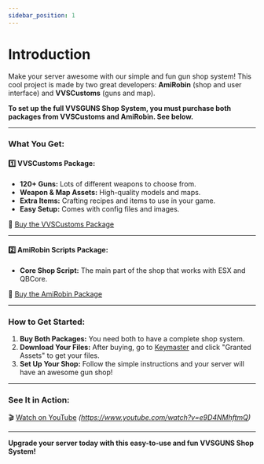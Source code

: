 ```yaml
---
sidebar_position: 1
---
```


# Introduction

Make your server awesome with our simple and fun gun shop system! This cool project is made by two great developers: **AmiRobin** (shop and user interface) and **VVSCustoms** (guns and map).

**To set up the full VVSGUNS Shop System, you must purchase both packages from VVSCustoms and AmiRobin. See below.**

---

### **What You Get:**

#### **:one: VVSCustoms Package:**
- **120+ Guns:** Lots of different weapons to choose from.
- **Weapon & Map Assets:** High-quality models and maps.
- **Extra Items:** Crafting recipes and items to use in your game.
- **Easy Setup:** Comes with config files and images.

:link: [Buy the VVSCustoms Package](https://vvscustoms.tebex.io/package/6546212)

---

#### **:two: AmiRobin Scripts Package:**
- **Core Shop Script:** The main part of the shop that works with ESX and QBCore.

:link: [Buy the AmiRobin Package](https://amirobin.tebex.io/package/5323401)

---

### **How to Get Started:**
1. **Buy Both Packages:** You need both to have a complete shop system.
2. **Download Your Files:** After buying, go to [Keymaster](https://keymaster.fivem.net/) and click "Granted Assets" to get your files.
3. **Set Up Your Shop:** Follow the simple instructions and your server will have an awesome gun shop!

---

### **See It in Action:**
:clapper: [Watch on YouTube](#) *(https://www.youtube.com/watch?v=e9D4NMhftmQ)*

---

**Upgrade your server today with this easy-to-use and fun VVSGUNS Shop System!**
